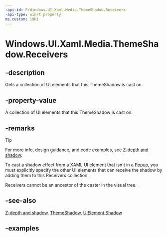 ```yaml
---
-api-id: P:Windows.UI.Xaml.Media.ThemeShadow.Receivers
-api-type: winrt property
ms.custom: 19H1
---
```


<!-- Property syntax.
public UIElementWeakCollection Receivers { get; }
-->

# Windows.UI.Xaml.Media.ThemeShadow.Receivers

## -description

Gets a collection of UI elements that this ThemeShadow is cast on.

## -property-value

A collection of UI elements that this ThemeShadow is cast on.

## -remarks

> [!TIP]
> For more info, design guidance, and code examples, see [Z-depth and shadow](/windows/uwp/design/layout/depth-shadow).

To cast a shadow effect from a XAML UI element that isn't in a [Popup](../windows.ui.xaml.controls.primitives.popup), you must explicitly specify the other UI elements that can receive the shadow by adding them to this Receivers collection.

Receivers cannot be an ancestor of the caster in the visual tree.

## -see-also

[Z-depth and shadow](/windows/uwp/design/layout/depth-shadow), [ThemeShadow](themeshadow.md), [UIElement.Shadow](../windows.ui.xaml/uielement_shadow.md)

## -examples

